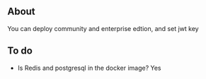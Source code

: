 ## About

You can deploy community and enterprise edtion, and set jwt key

## To do

* Is Redis and postgresql in the docker image? Yes
